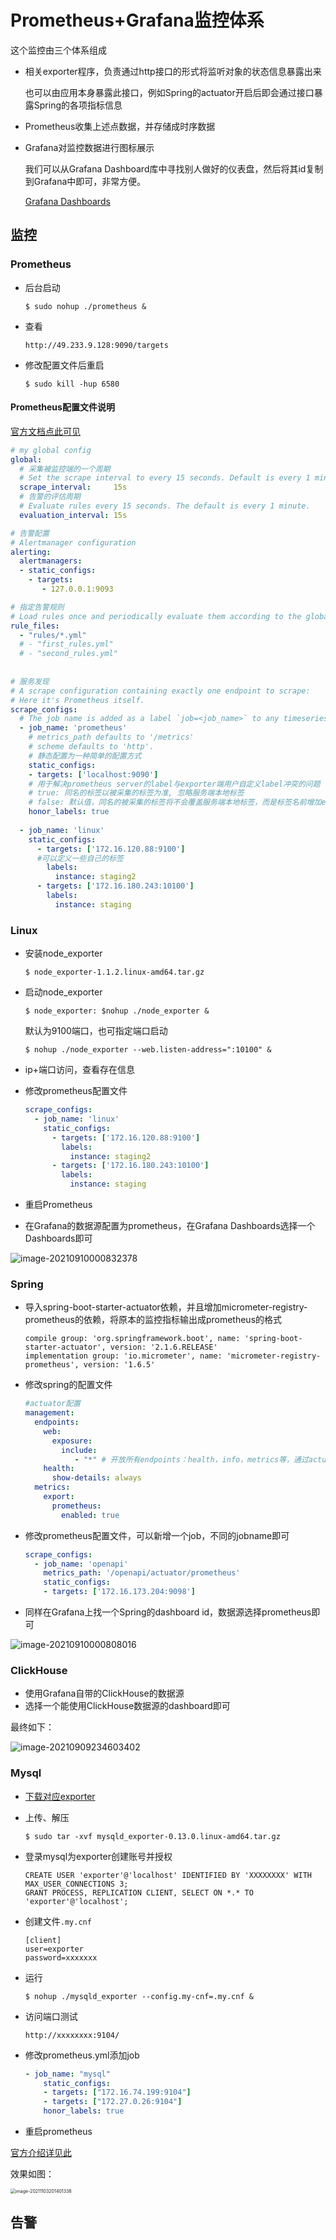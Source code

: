 # Prometheus+Grafana监控体系

这个监控由三个体系组成

- 相关exporter程序，负责通过http接口的形式将监听对象的状态信息暴露出来

  也可以由应用本身暴露此接口，例如Spring的actuator开启后即会通过接口暴露Spring的各项指标信息

- Prometheus收集上述点数据，并存储成时序数据

- Grafana对监控数据进行图标展示

  我们可以从Grafana Dashboard库中寻找别人做好的仪表盘，然后将其id复制到Grafana中即可，非常方便。

  [Grafana Dashboards](https://grafana.com/grafana/dashboards)

## 监控

### Prometheus

- 后台启动

  ```
  $ sudo nohup ./prometheus &
  ```

- 查看

  ```
  http://49.233.9.128:9090/targets
  ```
  
- 修改配置文件后重启

  ```
  $ sudo kill -hup 6580
  ```

#### Prometheus配置文件说明

[官方文档点此可见](https://prometheus.io/docs/prometheus/latest/configuration/configuration/#configuration)

```yml
# my global config
global:
  # 采集被监控端的一个周期
  # Set the scrape interval to every 15 seconds. Default is every 1 minute.
  scrape_interval:     15s 
  # 告警的评估周期
  # Evaluate rules every 15 seconds. The default is every 1 minute.
  evaluation_interval: 15s 

# 告警配置
# Alertmanager configuration
alerting:
  alertmanagers:
  - static_configs:
    - targets:
       - 127.0.0.1:9093

# 指定告警规则 
# Load rules once and periodically evaluate them according to the global 'evaluation_interval'.
rule_files:
  - "rules/*.yml"
  # - "first_rules.yml"
  # - "second_rules.yml"
  
  
# 服务发现
# A scrape configuration containing exactly one endpoint to scrape:
# Here it's Prometheus itself.
scrape_configs:
  # The job name is added as a label `job=<job_name>` to any timeseries scraped from this config.
  - job_name: 'prometheus'
    # metrics_path defaults to '/metrics'
    # scheme defaults to 'http'.
    # 静态配置为一种简单的配置方式
    static_configs:
    - targets: ['localhost:9090']
    # 用于解决prometheus server的label与exporter端用户自定义label冲突的问题
    # true: 同名的标签以被采集的标签为准, 忽略服务端本地标签
    # false: 默认值，同名的被采集的标签将不会覆盖服务端本地标签，而是标签名前增加exported_而服务端本地标签保留
    honor_labels: true
    
  - job_name: 'linux'
    static_configs:
      - targets: ['172.16.120.88:9100']
      #可以定义一些自己的标签
        labels:
          instance: staging2
      - targets: ['172.16.180.243:10100']
        labels:
          instance: staging
```



### Linux

- 安装node_exporter

  ```
  $ node_exporter-1.1.2.linux-amd64.tar.gz
  ```

- 启动node_exporter

  ```
  $ node_exporter: $nohup ./node_exporter & 
  ```

  默认为9100端口，也可指定端口启动

  ```
  $ nohup ./node_exporter --web.listen-address=":10100" &
  ```

- ip+端口访问，查看存在信息

- 修改prometheus配置文件

  ```yml
  scrape_configs:
    - job_name: 'linux'
      static_configs:
        - targets: ['172.16.120.88:9100']
          labels:
            instance: staging2
        - targets: ['172.16.180.243:10100']
          labels:
            instance: staging
  ```

- 重启Prometheus

- 在Grafana的数据源配置为prometheus，在Grafana Dashboards选择一个Dashboards即可

![image-20210910000832378](Prometheus+Grafana%E7%9B%91%E6%8E%A7%E4%BD%93%E7%B3%BB_assets/image-20210910000832378.png)

### Spring

- 导入spring-boot-starter-actuator依赖，并且增加micrometer-registry-prometheus的依赖，将原本的监控指标输出成prometheus的格式

  ```
  compile group: 'org.springframework.boot', name: 'spring-boot-starter-actuator', version: '2.1.6.RELEASE'
  implementation group: 'io.micrometer', name: 'micrometer-registry-prometheus', version: '1.6.5'
  ```

- 修改spring的配置文件

  ```yml
  #actuator配置
  management:
    endpoints:
      web:
        exposure:
          include:
             - "*" # 开放所有endpoints：health，info，metrics等，通过actuator/+端点名就可以获取相应的信息。默认打开health和info
      health:
        show-details: always
    metrics:
      export:
        prometheus:
          enabled: true
  ```

- 修改prometheus配置文件，可以新增一个job，不同的jobname即可

  ```yml
  scrape_configs:
    - job_name: 'openapi'
      metrics_path: '/openapi/actuator/prometheus'
      static_configs:
      - targets: ['172.16.173.204:9098']
  ```

- 同样在Grafana上找一个Spring的dashboard id，数据源选择prometheus即可

![image-20210910000808016](Prometheus+Grafana%E7%9B%91%E6%8E%A7%E4%BD%93%E7%B3%BB_assets/image-20210910000808016.png)

### ClickHouse

- 使用Grafana自带的ClickHouse的数据源
- 选择一个能使用ClickHouse数据源的dashboard即可

最终如下：

![image-20210909234603402](Prometheus+Grafana%E7%9B%91%E6%8E%A7%E4%BD%93%E7%B3%BB_assets/image-20210909234603402.png)

### Mysql

- [下载对应exporter](https://github.com/prometheus/mysqld_exporter/releases/download/v0.13.0/mysqld_exporter-0.13.0.linux-amd64.tar.gz)

- 上传、解压

  ```
  $ sudo tar -xvf mysqld_exporter-0.13.0.linux-amd64.tar.gz
  ```

- 登录mysql为exporter创建账号并授权

  ```
  CREATE USER 'exporter'@'localhost' IDENTIFIED BY 'XXXXXXXX' WITH MAX_USER_CONNECTIONS 3;
  GRANT PROCESS, REPLICATION CLIENT, SELECT ON *.* TO 'exporter'@'localhost';
  ```

- 创建文件`.my.cnf`

  ```
  [client]
  user=exporter
  password=xxxxxxx
  ```

- 运行

  ```
  $ nohup ./mysqld_exporter --config.my-cnf=.my.cnf &
  ```

- 访问端口测试

  ```
  http://xxxxxxxx:9104/
  ```

- 修改prometheus.yml添加job

  ```yml
  - job_name: "mysql"
      static_configs:
      - targets: ["172.16.74.199:9104"]
      - targets: ["172.27.0.26:9104"]
      honor_labels: true
  ```

- 重启prometheus

[官方介绍详见此](https://github.com/prometheus/mysqld_exporter)

效果如图：

<img src="Prometheus+Grafana%E7%9B%91%E6%8E%A7%E4%BD%93%E7%B3%BB_assets/image-20211103201401338.png" alt="image-20211103201401338" style="zoom: 50%;" />

## 告警

